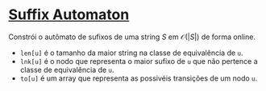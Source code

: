 # [Suffix Automaton](SuffixAutomaton.cpp)

Constrói o autômato de sufixos de uma string $S$ em $\mathcal{O}(|S|)$ de forma online. 

- `len[u]` é o tamanho da maior string na classe de equivalência de `u`. 
- `lnk[u]` é o nodo que representa o maior sufixo de `u` que não pertence a classe de equivalência de `u`.
- `to[u]` é um array que representa as possivéis transições de um nodo `u`.
